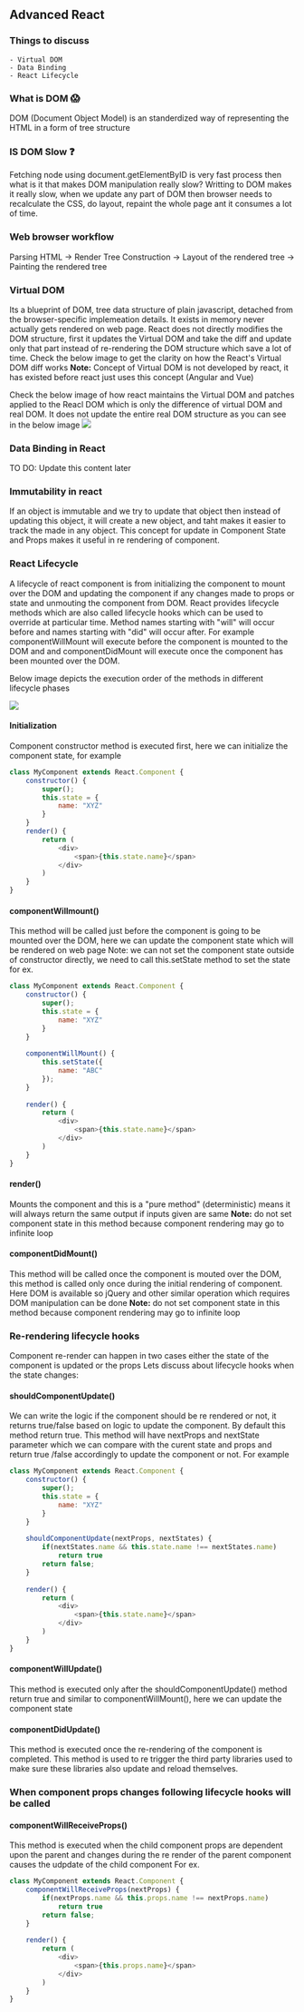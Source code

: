 ## Advanced React

### Things to discuss
    - Virtual DOM
    - Data Binding
    - React Lifecycle

### What is DOM 😱
DOM (Document Object Model) is an standerdized way of representing the HTML in a form of tree structure

### IS DOM Slow :question:
Fetching node using document.getElementByID is very fast process then what is it that makes DOM manipulation really slow?
Writting to DOM makes it really slow, when we update any part of DOM then browser needs to recalculate the CSS, do layout, repaint the whole page ant it consumes a lot of time.

### Web browser workflow
Parsing HTML -> Render Tree Construction -> Layout of the rendered tree -> Painting the rendered tree

### Virtual DOM
Its a blueprint of DOM, tree data structure of plain javascript, detached from the browser-specific implemeation details. It exists in memory never actually gets rendered on web page.
React does not directly modifies the DOM structure, first it updates the Virtual DOM and take the diff and update only that part instead of re-rendering the DOM structure which save a lot of time. Check the below image to get the clarity on how the React's Virtual DOM diff works
<b>Note:</b> Concept of Virtual DOM is not developed by react, it has existed before react just uses this concept (Angular and Vue)

Check the below image of how react maintains the Virtual DOM and patches applied to the Reacl DOM which is only the difference of virtual DOM and real DOM.
It does not update the entire real DOM structure as you can see in the below image
<img src="https://i.stack.imgur.com/S1vng.png"/>


### Data Binding in React
TO DO: Update this content later

### Immutability in react
If an object is immutable and we try to update that object then instead of updating this object, it will create a new object, and taht makes it easier to track the made in any object. This concept for update in Component State and Props makes it useful in re rendering of component.

### React Lifecycle
A lifecycle of react component is from initializing the component to mount over the DOM and updating the component if any changes made to props or state and unmouting the component from DOM.
React provides lifecycle methods which are also called lifecycle hooks which can be used to override at particular time. Method names starting with "will" will occur before and names starting with "did" will occur after.
For example componentWillMount will execute before the component is mounted to the DOM and and componentDidMount will execute once the component has been mounted over the DOM.

Below image depicts the execution order of the methods in different lifecycle phases

<img src="https://cdn-images-1.medium.com/max/2000/1*sn-ftowp0_VVRbeUAFECMA.png" />

#### Initialization
Component constructor method is executed first, here we can initialize the component state, for example
```javascript
class MyComponent extends React.Component {
    constructor() {
        super();
        this.state = {
            name: "XYZ"
        }
    }
    render() {
        return (
            <div>
                <span>{this.state.name}</span>
            </div>
        )
    }
}
```

#### componentWillmount()
This method will be called just before the component is going to be mounted over the DOM, here we can update the component state which will be rendered on web page
Note: we can not set the component state outside of constructor directly, we need to call this.setState method to set the state for ex.
```javascript
class MyComponent extends React.Component {
    constructor() {
        super();
        this.state = {
            name: "XYZ"
        }
    }
    
    componentWillMount() {
        this.setState({
            name: "ABC"
        });
    }
    
    render() {
        return (
            <div>
                <span>{this.state.name}</span>
            </div>
        )
    }
}
```

#### render()
 Mounts the component and this is a "pure method" (deterministic) means it will always return the same output if inputs given are same
 <strong>Note:</strong> do not set component state in this method because component rendering may go to infinite loop
 
#### componentDidMount()
This method will be called once the component is mouted over the DOM, this method is called only once during the initial rendering of component. Here DOM is available so jQuery and other similar operation which requires DOM manipulation can be done
<strong>Note:</strong> do not set component state in this method because component rendering may go to infinite loop

### Re-rendering lifecycle hooks
Component re-render can happen in two cases either the state of the component is updated or the props
Lets discuss about lifecycle hooks when the state changes:
#### shouldComponentUpdate()
We can write the logic if the component should be re rendered or not, it returns true/false based on logic to update the component. By default this method return true. This method will have nextProps and nextState parameter which we can compare with the curent state and props and return true /false accordingly to update the component or not. For example
```javascript
class MyComponent extends React.Component {
    constructor() {
        super();
        this.state = {
            name: "XYZ"
        }
    }
    
    shouldComponentUpdate(nextProps, nextStates) {
        if(nextStates.name && this.state.name !== nextStates.name)
            return true
        return false;
    }
    
    render() {
        return (
            <div>
                <span>{this.state.name}</span>
            </div>
        )
    }
}
```
#### componentWillUpdate()
This method is executed only after the shouldComponentUpdate() method return true and similar to componentWillMount(), here we can update the component state

#### componentDidUpdate()
This method is executed once the re-rendering of the component is completed. This method is used to re trigger the third party libraries used to make sure these libraries also update and reload themselves.

### When component props changes following lifecycle hooks will be called
#### componentWillReceiveProps()
This method is executed when the child component props are dependent upon the parent and changes during the re render of the parent component causes the udpdate of the child component
For ex.
```javascript
class MyComponent extends React.Component {
    componentWillReceiveProps(nextProps) {
        if(nextProps.name && this.props.name !== nextProps.name)
            return true
        return false;
    }
    
    render() {
        return (
            <div>
                <span>{this.props.name}</span>
            </div>
        )
    }
}
```